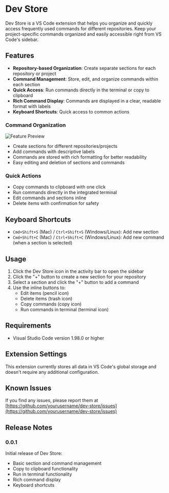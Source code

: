 # Dev Store

Dev Store is a VS Code extension that helps you organize and quickly access frequently used commands for different repositories. Keep your project-specific commands organized and easily accessible right from VS Code's sidebar.

## Features

- **Repository-based Organization**: Create separate sections for each repository or project
- **Command Management**: Store, edit, and organize commands within each section
- **Quick Access**: Run commands directly in the terminal or copy to clipboard
- **Rich Command Display**: Commands are displayed in a clear, readable format with labels
- **Keyboard Shortcuts**: Quick access to common actions

### Command Organization
![Feature Preview](resources/preview.gif)

- Create sections for different repositories/projects
- Add commands with descriptive labels
- Commands are stored with rich formatting for better readability
- Easy editing and deletion of sections and commands

### Quick Actions
- Copy commands to clipboard with one click
- Run commands directly in the integrated terminal
- Edit commands and sections inline
- Delete items with confirmation for safety

## Keyboard Shortcuts

- `Cmd+Shift+S` (Mac) / `Ctrl+Shift+S` (Windows/Linux): Add new section
- `Cmd+Shift+C` (Mac) / `Ctrl+Shift+C` (Windows/Linux): Add new command (when a section is selected)

## Usage

1. Click the Dev Store icon in the activity bar to open the sidebar
2. Click the "+" button to create a new section for your repository
3. Select a section and click the "+" button to add a command
4. Use the inline buttons to:
   - Edit items (pencil icon)
   - Delete items (trash icon)
   - Copy commands (copy icon)
   - Run commands in terminal (terminal icon)

## Requirements

- Visual Studio Code version 1.98.0 or higher

## Extension Settings

This extension currently stores all data in VS Code's global storage and doesn't require any additional configuration.

## Known Issues

If you find any issues, please report them at [https://github.com/yourusername/dev-store/issues](https://github.com/yourusername/dev-store/issues)

## Release Notes

### 0.0.1

Initial release of Dev Store:
- Basic section and command management
- Copy to clipboard functionality
- Run in terminal functionality
- Rich command display
- Keyboard shortcuts
